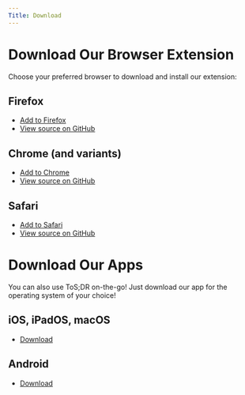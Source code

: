 ```yaml
---
Title: Download
---
```


# Download Our Browser Extension

Choose your preferred browser to download and install our extension:

## Firefox

- [Add to Firefox](https://addons.mozilla.org/firefox/downloads/latest/terms-of-service-didnt-read/addon-latest.xpi)
- [View source on GitHub](https://github.com/tosdr/browser-extensions)

## Chrome (and variants)

- [Add to Chrome](https://chrome.google.com/webstore/detail/hjdoplcnndgiblooccencgcggcoihigg)
- [View source on GitHub](https://github.com/tosdr/browser-extensions)

## Safari

- [Add to Safari](https://apps.apple.com/en/app/tos-dr/id6470998202?l=en-GB)
- [View source on GitHub](https://github.com/tosdr/browser-extensions)


# Download Our Apps
You can also use ToS;DR on-the-go! Just download our app for the operating system of your choice!

## iOS, iPadOS, macOS

- [Download](https://apps.apple.com/en/app/tos-dr/id6470998202?l=en-GB)

## Android
- [Download](https://play.google.com/store/apps/details?id=xyz.ptgms.tosdr)